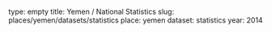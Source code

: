 type: empty
title: Yemen / National Statistics
slug: places/yemen/datasets/statistics
place: yemen
dataset: statistics
year: 2014
